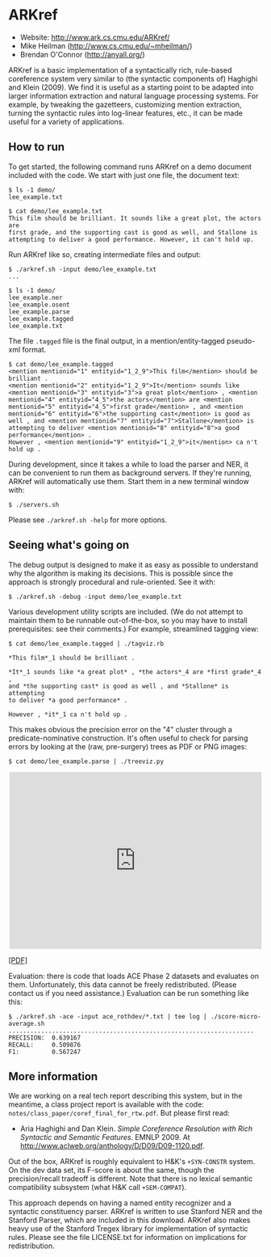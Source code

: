 ARKref
======
* Website: http://www.ark.cs.cmu.edu/ARKref/
* Mike Heilman (http://www.cs.cmu.edu/~mheilman/)
* Brendan O'Connor (http://anyall.org/)

ARKref is a basic implementation of a syntactically rich, rule-based
coreference system very similar to (the syntactic components of) Haghighi and
Klein (2009). We find it is useful as a starting point to be adapted into
larger information extraction and natural language processing systems. For
example, by tweaking the gazetteers, customizing mention extraction, turning
the syntactic rules into log-linear features, etc., it can be made useful for
a variety of applications.


How to run
----------

To get started, the following command runs ARKref on a demo document included
with the code. We start with just one file, the document text:

    $ ls -1 demo/
    lee_example.txt
    
    $ cat demo/lee_example.txt
    This film should be brilliant. It sounds like a great plot, the actors are
    first grade, and the supporting cast is good as well, and Stallone is
    attempting to deliver a good performance. However, it can't hold up.

Run ARKref like so, creating intermediate files and output:

    $ ./arkref.sh -input demo/lee_example.txt
    ...

    $ ls -1 demo/
    lee_example.ner
    lee_example.osent
    lee_example.parse
    lee_example.tagged
    lee_example.txt

The file `.tagged` file is the final output, in a mention/entity-tagged pseudo-xml format.

    $ cat demo/lee_example.tagged 
    <mention mentionid="1" entityid="1_2_9">This film</mention> should be brilliant .
    <mention mentionid="2" entityid="1_2_9">It</mention> sounds like <mention mentionid="3" entityid="3">a great plot</mention> , <mention mentionid="4" entityid="4_5">the actors</mention> are <mention mentionid="5" entityid="4_5">first grade</mention> , and <mention mentionid="6" entityid="6">the supporting cast</mention> is good as well , and <mention mentionid="7" entityid="7">Stallone</mention> is attempting to deliver <mention mentionid="8" entityid="8">a good performance</mention> .
    However , <mention mentionid="9" entityid="1_2_9">it</mention> ca n't hold up .

During development, since it takes a while to load the parser and NER, it can
be convenient to run them as background servers. If they're running, ARKref will
automatically use them. Start them in a new terminal window with:

    $ ./servers.sh

Please see `./arkref.sh -help` for more options.


Seeing what's going on
----------------------

The debug output is designed to make it as easy as possible to understand why
the algorithm is making its decisions. This is possible since the approach is
strongly procedural and rule-oriented. See it with:

    $ ./arkref.sh -debug -input demo/lee_example.txt

Various development utility scripts are included. (We do not attempt to
maintain them to be runnable out-of-the-box, so you may have to install
prerequisites: see their comments.)  For example, streamlined tagging view:

    $ cat demo/lee_example.tagged | ./tagviz.rb 

    *This film*_1 should be brilliant .

    *It*_1 sounds like *a great plot* , *the actors*_4 are *first grade*_4 ,
    and *the supporting cast* is good as well , and *Stallone* is attempting
    to deliver *a good performance* .

    However , *it*_1 ca n't hold up .

This makes obvious the precision error on the "4" cluster through a
predicate-nominative construction. It's often useful to check for parsing
errors by looking at the (raw, pre-surgery) trees as PDF or PNG images:

    $ cat demo/lee_example.parse | ./treeviz.py

<center><iframe src="http://docs.google.com/viewer?url=http%3A%2F%2Fwww.ark.cs.cmu.edu%2FARKref%2Flee_example.parse.pdf&embedded=true" width="500" height="350" style="border: none;"></iframe></center>

[[PDF]](http://www.ark.cs.cmu.edu/ARKref/lee_example.parse.pdf)

Evaluation: there is code that loads ACE Phase 2 datasets and evaluates on
them. Unfortunately, this data cannot be freely redistributed. (Please contact
us if you need assistance.) Evaluation can be run something like this:

    $ ./arkref.sh -ace -input ace_rothdev/*.txt | tee log | ./score-micro-average.sh
    ....................................................................
    PRECISION:  0.639167
    RECALL:     0.509876
    F1:         0.567247


More information
----------------

We are working on a real tech report describing this system, but in the
meantime, a class project report is available with the code:
`notes/class_paper/coref_final_for_rtw.pdf`. But please first read:

* Aria Haghighi and Dan Klein. _Simple Coreference Resolution with Rich
  Syntactic and Semantic Features_. EMNLP 2009. At
  http://www.aclweb.org/anthology/D/D09/D09-1120.pdf.

Out of the box, ARKref is roughly equivalent to H&K's `+SYN-CONSTR` system. On
the dev data set, its F-score is about the same, though the precision/recall
tradeoff is different. Note that there is no lexical semantic compatibility
subsystem (what H&K call `+SEM-COMPAT`).

This approach depends on having a named entity recognizer and a syntactic
constituency parser. ARKref is written to use Stanford NER and the Stanford
Parser, which are included in this download. ARKref also makes heavy use of
the Stanford Tregex library for implementation of syntactic rules. Please see
the file LICENSE.txt for information on implications for redistribution.
